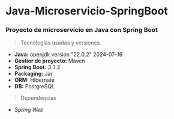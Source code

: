 # Java-Microservicio-SpringBoot

### Proyecto de microservicio en Java con Spring Boot


> Tecnologías usadas y versiones.

- **Java:** openjdk version "22.0.2" 2024-07-16
- **Gestior de proyecto:** Maven
- **Spring Boot:** 3.3.2
- **Packaging:** Jar
- **ORM:** Hibernate
- **DB:** PostgreSQL

> Dependencias
- *Spring Web* 